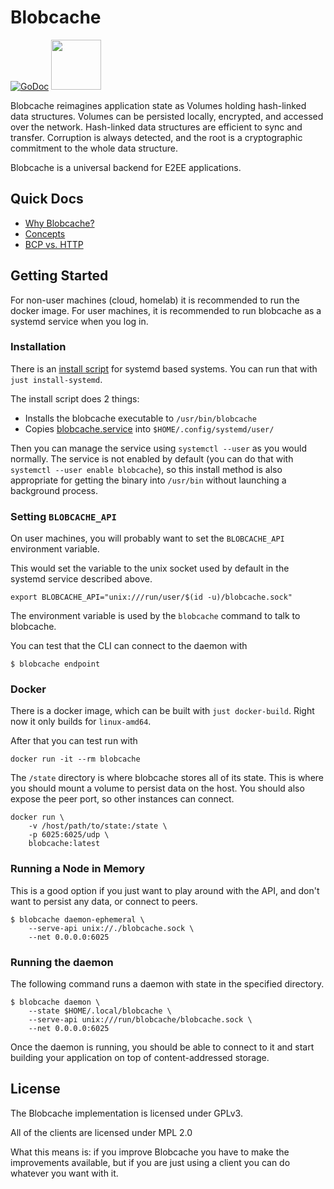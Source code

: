 # Blobcache

[![GoDoc](https://godoc.org/blobcache.io/blobcache?status.svg)](http://godoc.org/blobcache.io/blobcache)
[<img src="https://discord.com/assets/cb48d2a8d4991281d7a6a95d2f58195e.svg" width="80">](https://discord.gg/TWy6aVWJ7f)

Blobcache reimagines application state as Volumes holding hash-linked data structures.
Volumes can be persisted locally, encrypted, and accessed over the network.
Hash-linked data structures are efficient to sync and transfer.
Corruption is always detected, and the root is a cryptographic commitment to the whole data structure.

Blobcache is a universal backend for E2EE applications.

## Quick Docs
- [Why Blobcache?](./doc/0.2_Why_Blobcache.md)
- [Concepts](/doc/1.0_Concepts.md)
- [BCP vs. HTTP](/doc/9.01_BCP_vs_HTTP.md)

## Getting Started

For non-user machines (cloud, homelab) it is recommended to run the docker image.
For user machines, it is recommended to run blobcache as a systemd service when you log in.

### Installation
There is an [install script](./etc/install-systemd.sh) for systemd based systems.
You can run that with `just install-systemd`.

The install script does 2 things:
- Installs the blobcache executable to `/usr/bin/blobcache`
- Copies [blobcache.service](./etc/blobcache.service) into `$HOME/.config/systemd/user/`

Then you can manage the service using `systemctl --user` as you would normally.
The service is not enabled by default (you can do that with `systemctl --user enable blobcache`), so this install method is also appropriate for getting the binary into `/usr/bin` without launching a background process.

### Setting `BLOBCACHE_API`
On user machines, you will probably want to set the `BLOBCACHE_API` environment variable.

This would set the variable to the unix socket used by default in the systemd service described above.
```shell
export BLOBCACHE_API="unix:///run/user/$(id -u)/blobcache.sock"
```

The environment variable is used by the `blobcache` command to talk to blobcache.

You can test that the CLI can connect to the daemon with
```shell
$ blobcache endpoint
```

### Docker
There is a docker image, which can be built with `just docker-build`.
Right now it only builds for `linux-amd64`.

After that you can test run with
```shell
docker run -it --rm blobcache
```

The `/state` directory is where blobcache stores all of its state.
This is where you should mount a volume to persist data on the host.
You should also expose the peer port, so other instances can connect.

```shell
docker run \
    -v /host/path/to/state:/state \
    -p 6025:6025/udp \
    blobcache:latest
```

### Running a Node in Memory
This is a good option if you just want to play around with the API, and don't want to persist any data, or connect to peers.

```shell
$ blobcache daemon-ephemeral \
    --serve-api unix://./blobcache.sock \
    --net 0.0.0.0:6025
```

### Running the daemon
The following command runs a daemon with state in the specified directory. 
```shell
$ blobcache daemon \
    --state $HOME/.local/blobcache \
    --serve-api unix:///run/blobcache/blobcache.sock \
    --net 0.0.0.0:6025
```

Once the daemon is running, you should be able to connect to it and start building your application on top of content-addressed storage.

## License
The Blobcache implementation is licensed under GPLv3.

All of the clients are licensed under MPL 2.0

What this means is: if you improve Blobcache you have to make the improvements available, but if you are just using a client you can do whatever you want with it.
